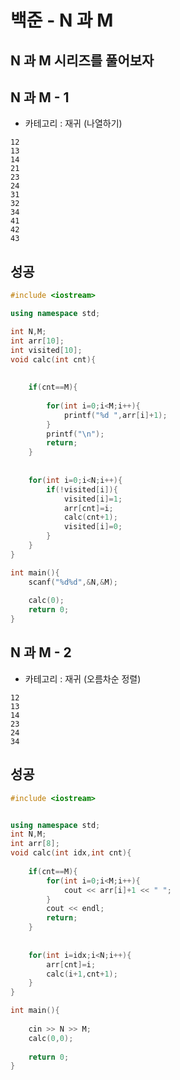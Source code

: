 # 백준 - N 과 M

## N 과 M 시리즈를 풀어보자

## N 과 M - 1

- 카테고리 : 재귀 (나열하기)

```
12
13
14
21
23
24
31
32
34
41
42
43
```

## 성공

```c++
#include <iostream>

using namespace std;

int N,M;
int arr[10];
int visited[10];
void calc(int cnt){
	
	
	if(cnt==M){
		
		for(int i=0;i<M;i++){
			printf("%d ",arr[i]+1);
		}
		printf("\n");
		return;
	}
	
	
	for(int i=0;i<N;i++){
		if(!visited[i]){
			visited[i]=1;
			arr[cnt]=i;
			calc(cnt+1);
			visited[i]=0;
		}
	}
}

int main(){
	scanf("%d%d",&N,&M);
	
	calc(0);
	return 0;
}
```



## N 과 M - 2

- 카테고리 : 재귀 (오름차순 정렬)

```
12
13
14
23
24
34
```

## 성공

```c++
#include <iostream>


using namespace std;
int N,M;
int arr[8];
void calc(int idx,int cnt){
	
	if(cnt==M){
		for(int i=0;i<M;i++){
			cout << arr[i]+1 << " ";
		}
		cout << endl;
		return;
	}
	
	
	for(int i=idx;i<N;i++){
		arr[cnt]=i;
		calc(i+1,cnt+1);
	}
}

int main(){
	
	cin >> N >> M;
	calc(0,0);
	
	return 0;
}
```

